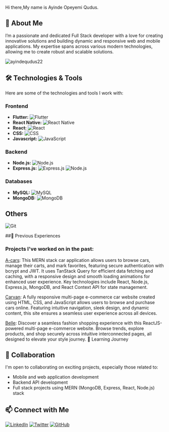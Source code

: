 Hi there,My name is Ayinde Opeyemi Qudus.
## 🚀 About Me

I’m a passionate and dedicated Full Stack developer with a love for creating innovative solutions and building dynamic and responsive web and mobile applications. My expertise spans across various modern technologies, allowing me to create robust and scalable solutions.
<p align="left"> <img src="https://komarev.com/ghpvc/?username=ayindequdus22&label=Profile%20views&color=0e75b6&style=flat" alt="ayindequdus22" /> </p>

## 🛠️ Technologies & Tools

Here are some of the technologies and tools I work with:
### Frontend
- **Flutter:** ![Flutter](https://img.shields.io/badge/-Flutter-333333?style=flat&logo=flutter)
- **React Native:** ![React Native](https://img.shields.io/badge/-React%20Native-333333?style=flat&logo=react)
- **React:** ![React](https://img.shields.io/badge/-React-333333?style=flat&logo=react)
- **CSS:** ![CSS](https://img.shields.io/badge/-CSS-333333?style=flat&logo=css3)
 - **Javascript:** ![JavaScript](https://img.shields.io/badge/-JavaScript-333333?style=flat&logo=javascript)

### Backend
- **Node.js:** ![Node.js](https://img.shields.io/badge/-Node.js-333333?style=flat&logo=node.js)
- **Express.js:** ![Express.js](https://img.shields.io/badge/-Express.js-333333?style=flat&logo=express)
![Node.js](https://img.shields.io/badge/-Node.js-333333?style=flat&logo=node.js)
### Databases
- **MySQL:** ![MySQL](https://img.shields.io/badge/-MySQL-333333?style=flat&logo=mysql)
- **MongoDB:** ![MongoDB](https://img.shields.io/badge/-MongoDB-333333?style=flat&logo=mongodb)

## Others
![Git](https://img.shields.io/badge/-Git-333333?style=flat&logo=git)

 ##🔭 Previous Experiences
 ### Projects I've worked on in the past:

[A-cars](https://a-cars.vercel.app/): This MERN stack car application allows users to browse cars, manage their carts, and mark favorites, featuring secure authentication with bcrypt and JWT. It uses TanStack Query for efficient data fetching and caching, with a responsive design and smooth loading animations for enhanced user experience. Key technologies include React, Node.js, Express.js, MongoDB, and React Context API for state management.

[Carvan](https://anteqs-carvan.netlify.app/): 
A fully responsive multi-page e-commerce car website created using HTML, CSS, and JavaScript allows users to browse and purchase cars online. Featuring intuitive navigation, sleek design, and dynamic content, this site ensures a seamless user experience across all devices.

[Belle](https://belle-gold.vercel.app/products): 
Discover a seamless fashion shopping experience with this ReactJS-powered multi-page e-commerce website. Browse trends, explore products, and shop securely across intuitive interconnected pages, all designed to elevate your style journey.
🌱 Learning Journey


## 🤝 Collaboration

I'm open to collaborating on exciting projects, especially those related to:
- Mobile and web application development
- Backend API development
- Full stack projects using MERN (MongoDB, Express, React, Node.js) stack
## 📫 Connect with Me

[![LinkedIn](https://img.shields.io/badge/-LinkedIn-0077B5?style=flat&logo=linkedin)](https://www.linkedin.com/in/yourprofile/opeyemi-ayinde-08540823b/)
[![Twitter](https://img.shields.io/badge/-Twitter-1DA1F2?style=flat&logo=twitter&logoColor=white)](https://twitter.com/Anteqs22)
[![GitHub](https://img.shields.io/badge/-GitHub-333333?style=flat&logo=github)](https://github.com/ayindequdus22)
